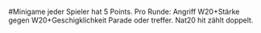 #Minigame
jeder Spieler hat 5 Points.
Pro Runde: Angriff W20+Stärke gegen W20+Geschigklichkeit Parade oder treffer. Nat20 hit zählt doppelt.